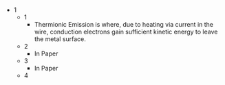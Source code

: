 - 1
	- 1
		- Thermionic Emission is where, due to heating via current in the wire, conduction electrons gain sufficient kinetic energy to leave the metal surface.
	- 2
		- In Paper
	- 3
		- In Paper
	- 4